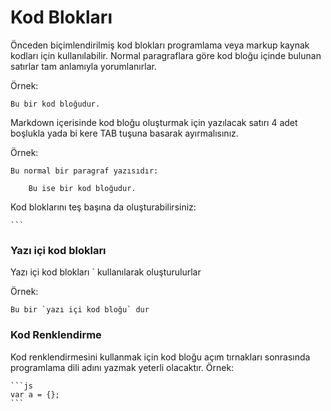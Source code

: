 # Kod Blokları

Önceden biçimlendirilmiş kod blokları programlama veya markup kaynak kodları için kullanılabilir. Normal paragraflara göre kod bloğu içinde bulunan satırlar tam anlamıyla yorumlanırlar.

Örnek:

```
Bu bir kod bloğudur.
```

Markdown içerisinde kod bloğu oluşturmak için yazılacak satırı 4 adet boşlukla yada bi kere TAB tuşuna basarak ayırmalısınız.

Örnek:

```
Bu normal bir paragraf yazısıdır:

    Bu ise bir kod bloğudur.
```

Kod bloklarını teş başına da oluşturabilirsiniz:

    ```

### Yazı içi kod blokları

Yazı içi kod blokları ` kullanılarak oluşturulurlar

Örnek:

    Bu bir `yazı içi kod bloğu` dur

### Kod Renklendirme

Kod renklendirmesini kullanmak için kod bloğu açım tırnakları sonrasında programlama dili adını yazmak yeterli olacaktır. Örnek:

    ```js
    var a = {};
    ```

